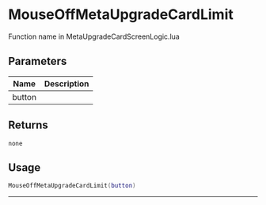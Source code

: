 # MouseOffMetaUpgradeCardLimit

Function name in MetaUpgradeCardScreenLogic.lua

## Parameters

| Name   | Description |
| ------ | ----------- |
| button |             |

## Returns

`none`

## Usage

```lua
MouseOffMetaUpgradeCardLimit(button)
```

---
